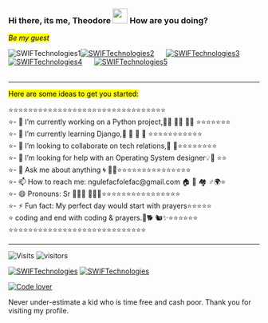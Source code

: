  ### Hi there, its me, Theodore  <img width=30px height=30px src="https://user-images.githubusercontent.com/1303154/88677602-1635ba80-d120-11ea-84d8-d263ba5fc3c0.gif">  How are you doing? 
 <mark>*Be my guest* </mark> <br>
 <table>
 <tr><a align="left"  hrefh="ttps://imgur.com/MtVDzJV.png"><img src="https://imgur.com/MtVDzJV.png" title="SWIFTechnologies1" /></a></tr>
 <tr><a align="right" href="https://i.imgur.com/1NwbXMB.png"><img src="https://i.imgur.com/1NwbXMB.png" title="SWIFTechnologies2" /></a></tr>
 <tr>&nbsp;&nbsp;&nbsp;&nbsp;&nbsp;&nbsp;</tr>
 <tr><a align="center" href="https://imgur.com/ElTMbu4.png"><img src="https://imgur.com/ElTMbu4.png" title="SWIFTechnologies3" /></a></tr>
 <tr>&nbsp;&nbsp;&nbsp;&nbsp;&nbsp;&nbsp;&nbsp;&nbsp;&nbsp;</tr>
 <tr><a align="center" href="https://i.imgur.com/FBlUSeO.png"><img src="https://i.imgur.com/FBlUSeO.png" title="SWIFTechnologies4" /></a></tr>
 <tr>&nbsp;&nbsp;&nbsp;&nbsp;&nbsp;&nbsp;</tr>
 <tr><a align="center" href="https://i.imgur.com/dPuUTJk.png"><img src="https://i.imgur.com/dPuUTJk.png" title="SWIFTechnologies5" /></a></tr>
 </table>     
<hr> 
 <mark>Here are some ideas to get you started:</mark> <br>
<p>
 ⭐️⭐️⭐️⭐️⭐️⭐️⭐️⭐️⭐️⭐️⭐️⭐️⭐️⭐️⭐️⭐️⭐️⭐️⭐️⭐️⭐️⭐️⭐️⭐️⭐️⭐️⭐️⭐️⭐️⭐️⭐️⭐️<br>
⭐️- 🔭 I’m currently working on a Python project,👩‍💻 🧑‍💻 👨‍💻 ⭐️⭐️⭐️⭐️⭐️⭐️⭐️<br>
⭐️- 🌱 I’m currently learning Django,📒 📕 📗 📘 ⭐️⭐️⭐️⭐️⭐️⭐️⭐️⭐️⭐️⭐️⭐️ <br>
⭐️- 👯 I’m looking to collaborate on tech relations,🦸 🦹⭐️⭐️⭐️⭐️⭐️⭐️⭐️⭐️ <br>
⭐️- 🤔 I’m looking for help with an Operating System designer💡🧗‍ ⭐️⭐️<br>
⭐️- 💬 Ask me about anything 🌀 🧘🏼⭐️⭐️⭐️⭐️⭐️⭐️⭐️⭐️⭐️⭐️⭐️⭐️⭐️⭐️⭐️<br> 
⭐️- 📫 How to reach me: ngulefacfolefac@gmail.com  🏠 🏡 🏘 ♂️🌍⭐️<br>
⭐️- 😄 Pronouns: Sr 🦼🕴🏿 🧛🏼‍⭐️⭐️⭐️⭐️⭐️⭐️⭐️⭐️⭐️⭐️⭐️⭐️⭐️⭐️⭐️⭐️⭐️<br>
⭐️- ⚡ Fun fact: My perfect day would start with prayers⭐️⭐️⭐️⭐️⭐️<br>
⭐️     coding and end with coding & prayers.🐶🐕 🐿✨⭐️⭐️⭐️⭐️⭐️⭐️<br>
 ⭐️⭐️⭐️⭐️⭐️⭐️⭐️⭐️⭐️⭐️⭐️⭐️⭐️⭐️⭐️⭐️⭐️⭐️⭐️⭐️⭐️⭐️⭐️⭐️⭐️⭐️⭐️⭐️
  </p>
<hr>

![Visits](https://komarev.com/ghpvc/?username=Ngulefac)
![visitors](https://visitor-badge.glitch.me/badge?page_id=Ngulefac)

<a align="left" href="https://github.com/Ngulefac"><img title="SWIFTechnologies" src="https://github-readme-stats.vercel.app/api/top-langs/?username=Ngulefac&theme=chartreuse-dark&layout=compact"></a>
<a align="right" href="https://github.com/Ngulefac"><img title="SWIFTechnologies" src="https://github-readme-stats.vercel.app/api?username=Ngulefac&show_icons=true&include_all_commits=true&theme=chartreuse-dark&cache_seconds=3200"></a>

<a href="https://imgur.com/JgE4zdI"><img src="https://i.imgur.com/JgE4zdI.jpg" title="Code lover" /></a>

Never under-estimate a kid who is time free and cash poor.
Thank you for visiting my profile.<br>

